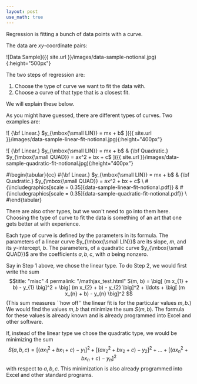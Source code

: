 ```yaml
---
layout: post
use_math: true
---
```


Regression is fitting a bunch of data points with a curve.

The data are $xy$-coordinate pairs:

![Data Sample]({{ site.url }}/images/data-sample-notional.jpg){:height="500px"}

The two steps of regression are:
<OL>

<LI>  Choose the type of curve we want to fit the data with.

<LI>  Choose a curve of that type that is a closest fit.

</OL>
We will explain these below.


As you might have guessed, there are different types of curves.  Two examples are:


![ {\bf Linear.} $y_{\mbox{\small LIN}} = mx + b$ ]({{ site.url }}/images/data-sample-linear-fit-notional.jpg){:height="400px"}

![ {\bf Linear.} $y_{\mbox{\small LIN}} = mx + b$ & {\bf Quadratic.} $y_{\mbox{\small QUAD}} = ax^2 + bx + c$ ]({{ site.url }}/images/data-sample-quadratic-fit-notional.jpg){:height="400px"}


#\begin{tabular}{cc}
#{\bf Linear.} $y_{\mbox{\small LIN}} = mx + b$ & {\bf Quadratic.} $y_{\mbox{\small QUAD}} = ax^2 + bx + c$ \\
#{\includegraphics[scale = 0.35]{data-sample-linear-fit-notional.pdf}} &
#{\includegraphics[scale = 0.35]{data-sample-quadratic-fit-notional.pdf}} \\
#\end{tabular}

There are also other types, but we won't need to go into them here.  Choosing the type of curve to fit the data is something of an art that one gets better at with experience.

Each type of curve is defined by the parameters in its formula. The parameters of a linear curve $y_{\mbox{\small LIN}}$ are its slope, $m$, and its $y$-intercept, $b$.  The parameters, of a quadratic curve $y_{\mbox{\small QUAD}}$ are the coefficients $a, b, c$, with $a$ being nonzero.

Say in Step 1 above, we chose the linear type.  To do Step 2, we would first write the sum
$$title: "misc"
4
permalink: "/mathjax_test.html"
S(m, b) = 
\big[
(m x_{1} + b) - y_{1}
\big]^2 + 
\big[
(m x_{2} + b) - y_{2}
\big]^2 + 
\ldots +
\big[
(m x_{n} + b) - y_{n}
\big]^2
$$
(This sum measures ``how off'' the linear fit is for the particular values $m, b$.) We would find the values $m, b$ that minimize the sum $S(m, b)$.  The formula for these values is already known and is already programmed into Excel and other software.


If, instead of the linear type we chose the quadratic type, we would be minimizing the sum
$$
S(a, b, c) = 
\big[
(a x_{1}^2 + bx_{1} + c) - y_{1}
\big]^2 + 
\big[
(a x_{2}^2 + bx_{2} + c) - y_{2}
\big]^2 + 
\ldots +
\big[
(a x_{n}^2 + bx_{n} + c) - y_{n}
\big]^2
$$
with respect to $a, b, c$.  This minimization is also already programmed into Excel and other standard programs.
